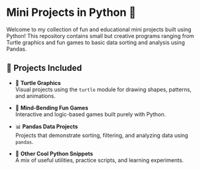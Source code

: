 # Mini Projects in Python 🐍

Welcome to my collection of fun and educational mini projects built using Python! This repository contains small but creative programs ranging from Turtle graphics and fun games to basic data sorting and analysis using Pandas.

## 📁 Projects Included

- 🎨 **Turtle Graphics**  
  Visual projects using the `turtle` module for drawing shapes, patterns, and animations.

- 🧠 **Mind-Bending Fun Games**  
  Interactive and logic-based games built purely with Python.

- 📊 **Pandas Data Projects**  
  Projects that demonstrate sorting, filtering, and analyzing data using `pandas`.

- 🧪 **Other Cool Python Snippets**  
  A mix of useful utilities, practice scripts, and learning experiments.
